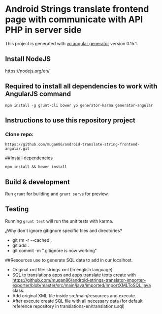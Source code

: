 # Android Strings translate frontend page with communicate with API PHP in server side

This project is generated with [yo angular generator](https://github.com/yeoman/generator-angular)
version 0.15.1.

## Install NodeJS

https://nodejs.org/en/

## Required to install all dependencies to work with AngularJS command

`npm install -g grunt-cli bower yo generator-karma generator-angular`

## Instructions to use this repository project

### Clone repo: 

`https://github.com/mugan86/android-translate-string-frontend-angular.git`

##Install dependencies

`npm install && bower install`

## Build & development

Run `grunt` for building and `grunt serve` for preview.

## Testing

Running `grunt test` will run the unit tests with karma.

¿Why don´t ignore gitignore specific files and directories?

* git rm -r --cached .
* git add .
* git commit -m ".gitignore is now working"

##Resources use to generate SQL data to add in our localhost.

* Original xml file: strings.xml (In english language).
* SQL to translations apps and apps translate texts create with https://github.com/mugan86/android-strings-translator-importer-exporter/blob/master/src/main/java/imported/ImportXMLToSQL.java class. 
* Add original XML file inside src/main/resources and execute. 
* After execute create SQL file with all necessary data (for default reference repository in translations-en/translations.sql)